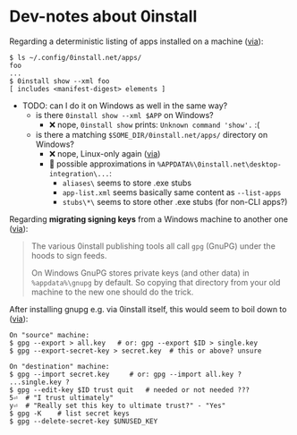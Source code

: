 # Dev-notes about 0install

Regarding a deterministic listing of apps installed on a machine
([via](https://sourceforge.net/p/zero-install/mailman/zero-install-devel/thread/CACZYt3RWbfbpH9p9icPfMoqH6o2Bo%3DVQoi7KnOtNZSpwNQbf8g%40mail.gmail.com/#msg58728255)):

```
$ ls ~/.config/0install.net/apps/
foo
...
$ 0install show --xml foo
[ includes <manifest-digest> elements ]
```
 - TODO: can I do it on Windows as well in the same way?
   - is there `0install show --xml $APP` on Windows?
     - ❌ nope, `0install show` prints: `Unknown command 'show'.` :(
   - is there a matching `$SOME_DIR/0install.net/apps/` directory on Windows?
     - ❌ nope, Linux-only again ([via](https://docs.0install.net/details/file-locations/))
     - 🤔 possible approximations in `%APPDATA%\0install.net\desktop-integration\...`:
       - `aliases\` seems to store .exe stubs
       - `app-list.xml` seems basically same content as `--list-apps`
       - `stubs\*\` seems to store other .exe stubs (for non-CLI apps?)
  
Regarding **migrating signing keys** from a Windows machine to another one
([via](https://github.com/0install/docs/issues/26#issuecomment-2081639062)):

> The various 0install publishing tools all call `gpg` (GnuPG) under the hoods to sign feeds.
>
> On Windows GnuPG stores private keys (and other data) in `%appdata%\gnupg` by default.
> So copying that directory from your old machine to the new one should do the trick.

After installing gnupg e.g. via 0install itself, this would seem to boil down to
([via](https://unix.stackexchange.com/a/392355)):

```
On "source" machine:
$ gpg --export > all.key   # or: gpg --export $ID > single.key
$ gpg --export-secret-key > secret.key  # this or above? unsure

On "destination" machine:
$ gpg --import secret.key     # or: gpg --import all.key ? ...single.key ?
$ gpg --edit-key $ID trust quit   # needed or not needed ???
5⏎  # "I trust ultimately"
y⏎  # "Really set this key to ultimate trust?" - "Yes"
$ gpg -K    # list secret keys
$ gpg --delete-secret-key $UNUSED_KEY
```

